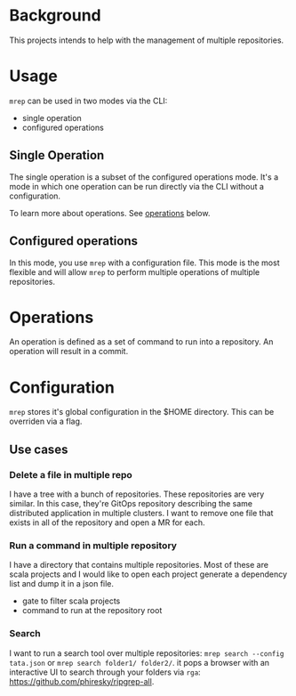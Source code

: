 # Background

This projects intends to help with the management of multiple repositories.

# Usage

`mrep` can be used in two modes via the CLI:

- single operation
- configured operations

## Single Operation

The single operation is a subset of the configured operations mode. It's a mode in which one operation can be run directly via the CLI without a configuration.

To learn more about operations. See [operations](#operations) below.

## Configured operations

In this mode, you use `mrep` with a configuration file. This mode is the most flexible and will allow `mrep` to perform multiple operations of multiple repositories.

# Operations

An operation is defined as a set of command to run into a repository. An operation will result in a commit.

# Configuration

`mrep` stores it's global configuration in the $HOME directory. This can be overriden via a flag.

## Use cases

### Delete a file in multiple repo

I have a tree with a bunch of repositories. These repositories are very similar. In this case, they're GitOps repository describing the same distributed application in multiple clusters. I want to remove one file that exists in all of the repository and open a MR for each.

### Run a command in multiple repository

I have a directory that contains multiple repositories. Most of these are scala projects and I would like to open each project generate a dependency list and dump it in a json file.

- gate to filter scala projects
- command to run at the repository root

### Search

I want to run a search tool over multiple repositories: `mrep search --config tata.json` or `mrep search folder1/ folder2/`. it pops a browser with an interactive UI to search through your folders via `rga`: https://github.com/phiresky/ripgrep-all.
